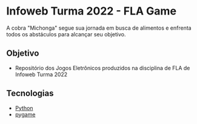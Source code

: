 # Infoweb Turma 2022 - FLA Game

A cobra "Michonga" segue sua jornada em busca de alimentos e enfrenta todos os abstáculos para alcançar seu objetivo.



## Objetivo
- Repositório dos Jogos Eletrônicos produzidos na disciplina de FLA de Infoweb Turma 2022

## Tecnologias
- [Python](https://www.python.org/)
- [pygame](https://www.pygame.org/)
